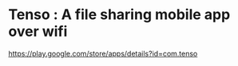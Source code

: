 # Tenso : A file sharing mobile app over wifi 

https://play.google.com/store/apps/details?id=com.tenso
